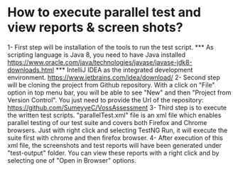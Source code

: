 # How to execute parallel test and view reports & screen shots?
1- First step will be installation of the tools to run the test script.
  *** As scripting language is Java 8, you need to have Java installed 
https://www.oracle.com/java/technologies/javase/javase-jdk8-downloads.html
  *** IntelliJ IDEA as the integrated development environment.
https://www.jetbrains.com/idea/download/
2- Second step will be cloning the project from Github repository.
With a click on "File" option in top menu bar, you will be able to see "New" and then "Project from Version Control".
You just need to provide the Url of the repository: https://github.com/SumeyyeC/VossAssessment
3- Third step is to execute the written test scripts.
"parallelTest.xml" file is an xml file which enables parallel testing of our test suite and covers both Firefox and Chrome browsers.
Just with right click and selecting TestNG Run, it will execute the suite first with chrome and then firefox browser.
4- After execution of this xml file, the screenshots and test reports will have been generated under "test-output" folder.
You can view these reports with a right click and by selecting one of "Open in Browser" options.


